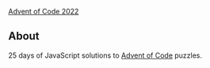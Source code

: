 [Advent of Code 2022](https://github.com/jiyoungglee/advent-of-code-2022)

## About
 25 days of JavaScript solutions to [Advent of Code](https://adventofcode.com/2022) puzzles.